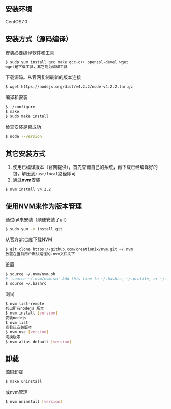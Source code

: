 ## 安装环境
CentOS7.0

## 安装方式（源码编译）

安装必要编译软件和工具
```sh
$ sudp yum install gcc make gcc-c++ openssl-devel wget
wget是下载工具，其它则为编译工具
```

下载源码。从官网复制最新的版本连接
```sh
$ wget https://nodejs.org/dist/v4.2.2/node-v4.2.2.tar.gz
```

编译和安装
```sh
$ ./configure
$ make
$ sudo make install
```

检查安装是否成功
```sh
$ node --version
```

## 其它安装方式

 1. 使用已编译版本（官网提供），首先查询自己的系统，再下载已经编译好的包，解压到`/usr/local`路径即可
 2. 通过**nvm**安装
```
$ nvm install v4.2.2
```

## 使用NVM来作为版本管理

通过git来安装（顺便安装了git）
```sh
$ sudo yum -y install git
```

从官方git仓库下载NVM
```sh
$ git clone https://github.com/creationix/nvm.git ~/.nvm
放置在当前用户默认路径的.nvm文件夹下
```

设置
```sh
$ source ~/.nvm/nvm.sh
# `source ~/.nvm/nvm.sh` Add this line to ~/.bashrc, ~/.profile, or ~/.zshrc
$ source ~/.bashrc
```

测试
```sh
$ nvm list-remote
列出所有nodejs 版本
$ nvm install [version]
安装nodejs
$ nvm list
查看已安装版本
$ nvm use [version]
切换版本
$ nvm alias default [version]
```

## 卸载
源码卸载
```sh
$ make uninstall
```
或nvm管理
```sh
$ nvm uninstall [version]
```